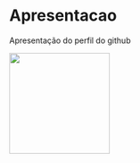 # Apresentacao
 Apresentação do perfil do github

<div>
     <a href="//github.com/LuizFelipeCarminatti">
     <img height="180em" src="https://github-readme-stats.vercel.app/api?usename=LuizFelipeCarminatti&show_icons=true&theme=dracula&include_all_commits=true&count+private=true"/>
</div>
